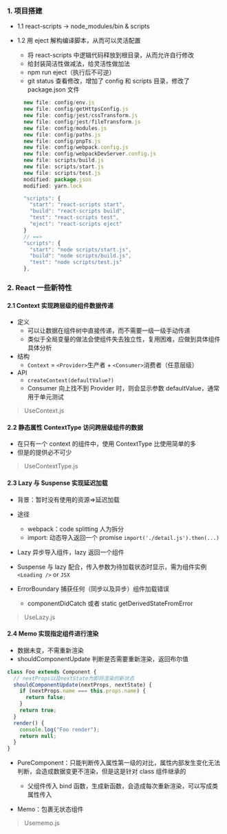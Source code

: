 ### 1. 项目搭建

- 1.1 react-scripts -> node_modules/bin & scripts

- 1.2 用 eject 解构编译脚本，从而可以灵活配置

  - 将 react-scripts 中逻辑代码释放到根目录，从而允许自行修改
  - 给封装简洁性做减法，给灵活性做加法
  - npm run eject（执行后不可逆）
  - git status 查看修改，增加了 config 和 scripts 目录，修改了 package.json 文件

  ```js
    new file: config/env.js
    new file: config/getHttpsConfig.js
    new file: config/jest/cssTransform.js
    new file: config/jest/fileTransform.js
    new file: config/modules.js
    new file: config/paths.js
    new file: config/pnpTs.js
    new file: config/webpack.config.js
    new file: config/webpackDevServer.config.js
    new file: scripts/build.js
    new file: scripts/start.js
    new file: scripts/test.js
    modified: package.json
    modified: yarn.lock
  ```

  ```js
    "scripts": {
      "start": "react-scripts start",
      "build": "react-scripts build",
      "test": "react-scripts test",
      "eject": "react-scripts eject"
    }
    // ==>
    "scripts": {
      "start": "node scripts/start.js",
      "build": "node scripts/build.js",
      "test": "node scripts/test.js"
    },
  ```

### 2. React 一些新特性

#### 2.1 Context 实现跨层级的组件数据传递

- 定义
  - 可以让数据在组件树中直接传递，而不需要一级一级手动传递
  - 类似于全局变量的做法会使组件失去独立性，复用困难，应做到具体组件具体分析
- 结构
  - `Context` = `<Provider>`生产者 + `<Consumer>`消费者（任意层级）
- API
  - `createContext(defaultValue?)`
  - Consumer 向上找不到 Provider 时，则会显示参数 defaultValue，通常用于单元测试

> UseContext.js

#### 2.2 静态属性 ContextType 访问跨层级组件的数据

- 在只有一个 context 的组件中，使用 ContextType 比使用<Consumer>简单的多
- 但是<Provider>的提供必不可少

> UseContextType.js

#### 2.3 Lazy 与 Suspense 实现延迟加载

- 背景：暂时没有使用的资源=>延迟加载
- 途径

  - webpack：code splitting 人为拆分
  - import: 动态导入返回一个 promise `import('./detail.js').then(...)`

- Lazy 异步导入组件，lazy 返回一个组件
- Suspense 与 lazy 配合，传入参数为待加载状态时显示，需为组件实例`<Loading />` or `JSX`
- ErrorBoundary 捕获任何（同步以及异步）组件加载错误
  - componentDidCatch 或者 static getDerivedStateFromError

> UseLazy.js

#### 2.4 Memo 实现指定组件进行渲染

- 数据未变，不需重新渲染
- shouldComponentUpdate 判断是否需要重新渲染，返回布尔值

```js
class Foo extends Component {
  // nextProps以及nextState为即将渲染的新状态
  shouldComponentUpdate(nextProps, nextState) {
    if (nextProps.name === this.props.name) {
      return false;
    }
    return true;
  }
  render() {
    console.log("Foo render");
    return null;
  }
}
```

- PureComponent：只能判断传入属性第一级的对比，属性内部发生变化无法判断，会造成数据变更不渲染，但是这是针对 class 组件继承的

  - 父组件传入 bind 函数，生成新函数，会造成每次重新渲染，可以写成类属性传入

- Memo：包裹无状态组件

> Usememo.js
